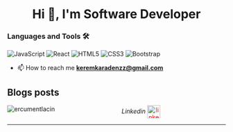 <h1 align="center">Hi 👋, I'm Software Developer</h1>



<h3>Languages and Tools 🛠 </h3>

![JavaScript](https://img.shields.io/badge/-JavaScript-%23F7DF1C?style=flat-square&logo=javascript&logoColor=000000&labelColor=%23F7DF1C&color=%23FFCE5A)
![React](https://img.shields.io/badge/-React-61DAFB?style=flat-square&logo=react&logoColor=ffffff)
![HTML5](https://img.shields.io/badge/-HTML5-%23E44D27?style=flat-square&logo=html5&logoColor=ffffff)
![CSS3](https://img.shields.io/badge/-CSS3-%231572B6?style=flat-square&logo=css3)
![Bootstrap](https://img.shields.io/badge/-Bootstrap-563D7C?style=flat-square&logo=Bootstrap)



- 📫 How to reach me **keremkaradenzz@gmail.com**

## Blogs posts


<img align="left" src="https://github-readme-stats.vercel.app/api/top-langs/?username=keremkaradenzz&layout=compact&hide=html" alt="ercumentlacin" /></p>


<p align="center">
  <em>Linkedin</em>
<a href="https://www.linkedin.com/in/keremkaradenzz/" target="blank"><img align="center" src="https://cdn.jsdelivr.net/npm/simple-icons@3.0.1/icons/linkedin.svg" alt="linkedin-profile" height="30" width="30"  style="color:red" /></a>
</p>

----
